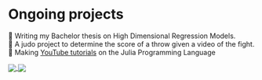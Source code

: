 # Ongoing projects

:book: Writing my Bachelor thesis on High Dimensional Regression Models.\
🥋 A judo project to determine the score of a throw given a video of the fight.\
:movie_camera: Making [YouTube tutorials](https://www.youtube.com/channel/UCRiPdnPDn3FljsRmFhbMpeg) on the Julia Programming Language


<a href="https://jorislimonier.github.io/">
  <img align="center" src="https://github-readme-stats.vercel.app/api?username=jorislimonier&count_private=true&include_all_commits=true&show_icons=true&title_color=3C93B4&icon_color=3C93B4&text_color=ffffff&bg_color=000000" />
</a>
<a href="https://jorislimonier.github.io/">
  <img align="center" src="https://github-readme-stats.vercel.app/api/top-langs/?username=jorislimonier&count_private=true&layout=compact&title_color=3C93B4&icon_color=3C93B4&text_color=ffffff&bg_color=000000&langs_count=6" />
</a>
